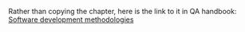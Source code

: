 Rather than copying the chapter, here is the link to it in QA handbook: [Software development methodologies](/books/qa/basics/software-development-methodologies)
